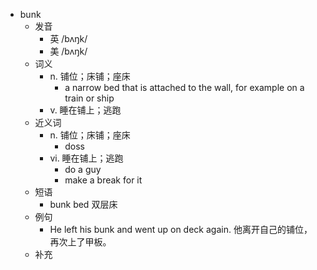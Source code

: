 - bunk
  - 发音
    - 英 /bʌŋk/
    - 美 /bʌŋk/
  - 词义
    - n. 铺位；床铺；座床
      - a narrow bed that is attached to the wall, for example on a train or ship
    - v. 睡在铺上；逃跑
  - 近义词
    - n. 铺位；床铺；座床
      - doss
    - vi. 睡在铺上；逃跑
      - do a guy
      - make a break for it
  - 短语
    - bunk bed 双层床
  - 例句
    - He left his bunk and went up on deck again. 他离开自己的铺位，再次上了甲板。
  - 补充